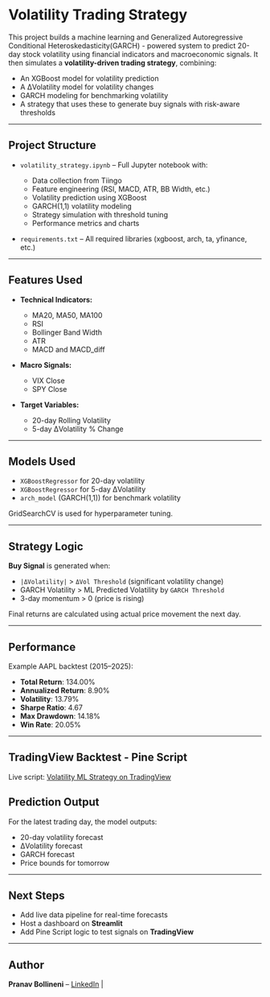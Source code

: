 # Volatility Trading Strategy

This project builds a machine learning and Generalized Autoregressive Conditional Heteroskedasticity(GARCH) - powered system to predict 20-day stock volatility using financial indicators and macroeconomic signals. It then simulates a **volatility-driven trading strategy**, combining:
- An XGBoost model for volatility prediction
- A ΔVolatility model for volatility changes
- GARCH modeling for benchmarking volatility
- A strategy that uses these to generate buy signals with risk-aware thresholds

---

## Project Structure

- `volatility_strategy.ipynb` – Full Jupyter notebook with:
  - Data collection from Tiingo
  - Feature engineering (RSI, MACD, ATR, BB Width, etc.)
  - Volatility prediction using XGBoost
  - GARCH(1,1) volatility modeling
  - Strategy simulation with threshold tuning
  - Performance metrics and charts

- `requirements.txt` – All required libraries (xgboost, arch, ta, yfinance, etc.)

---

## Features Used

- **Technical Indicators:**  
  - MA20, MA50, MA100  
  - RSI  
  - Bollinger Band Width  
  - ATR  
  - MACD and MACD_diff

- **Macro Signals:**  
  - VIX Close  
  - SPY Close

- **Target Variables:**  
  - 20-day Rolling Volatility  
  - 5-day ΔVolatility % Change

---

## Models Used

- `XGBoostRegressor` for 20-day volatility
- `XGBoostRegressor` for 5-day ΔVolatility
- `arch_model` (GARCH(1,1)) for benchmark volatility

GridSearchCV is used for hyperparameter tuning.

---

## Strategy Logic

**Buy Signal** is generated when:
- `|ΔVolatility|` > `ΔVol Threshold` (significant volatility change)
- GARCH Volatility > ML Predicted Volatility by `GARCH Threshold`
- 3-day momentum > 0 (price is rising)

Final returns are calculated using actual price movement the next day.

---

## Performance

Example AAPL backtest (2015–2025):

- **Total Return**: 134.00%  
- **Annualized Return**: 8.90%  
- **Volatility**: 13.79%  
- **Sharpe Ratio**: 4.67  
- **Max Drawdown**: 14.18%  
- **Win Rate**: 20.05%

---

## TradingView Backtest - Pine Script

 Live script: [Volatility ML Strategy on TradingView](https://www.tradingview.com/script/yLgQ6HBi-Volatility-ML-Strategy/)


## Prediction Output

For the latest trading day, the model outputs:

- 20-day volatility forecast
- ΔVolatility forecast
- GARCH forecast
- Price bounds for tomorrow

---

## Next Steps

- Add live data pipeline for real-time forecasts
- Host a dashboard on **Streamlit**
- Add Pine Script logic to test signals on **TradingView**

---

## Author

**Pranav Bollineni** – [LinkedIn](https://www.linkedin.com/in/bpranavb/) | 

